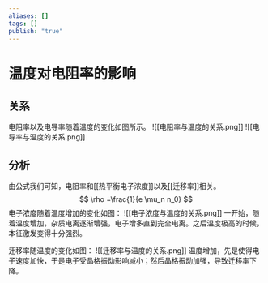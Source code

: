 ```yaml
---
aliases: []
tags: []
publish: "true"
---
```


# 温度对电阻率的影响
## 关系
电阻率以及电导率随着温度的变化如图所示。
![[电阻率与温度的关系.png]]
![[电导率与温度的关系.png]]

## 分析
由公式我们可知，电阻率和[[热平衡电子浓度]]以及[[迁移率]]相关。
$$
\rho =\frac{1}{e \mu_n n_0}
$$
电子浓度随着温度增加的变化如图：
![[电子浓度与温度的关系.png]]
一开始，随着温度增加，杂质电离逐渐增强，电子增多直到完全电离。之后温度极高的时候，本征激发变得十分强烈。

迁移率随温度的变化如图：
![[迁移率与温度的关系.png]]
温度增加，先是使得电子速度加快，于是电子受晶格振动影响减小；然后晶格振动加强，导致迁移率下降。
